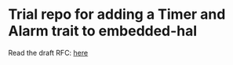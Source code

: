 # Trial repo for adding a Timer and Alarm trait to embedded-hal

Read the draft RFC: [here](./rfc-draft.md)
